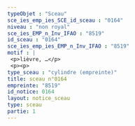```yaml
---
typeObjet : "Sceau"
sce_ies_emp_ies_SCE_id_sceau : "0164"
niveau : "non royal"
sce_ies_EMP_n_Inv_IFAO : "8519"
id_sceau : "0164"
sce_ies_emp_ies_EMP_n_Inv_IFAO : "8519"
motif : |
 <p>lièvre, …</p>
 <p><p>
type_sceau : "cylindre (empreinte)"
title: sceau n°0164
empreinte: "8519"
id_notice: 0164
layout: notice_sceau
type: sceau
partie: 1
---
```

